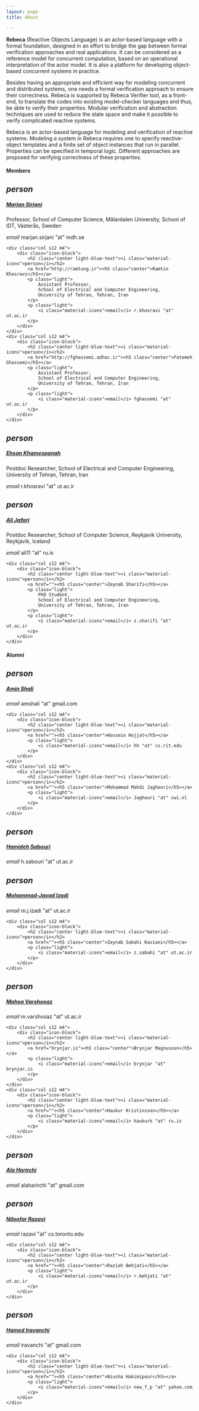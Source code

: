 ```yaml
---
layout: page
title: About

---
```


**Rebeca** (Reactive Objects Language) is an actor-based language with a formal foundation,
designed in an effort to bridge the gap between formal verification approaches and real applications.
It can be considered as a reference model for concurrent computation,
based on an operational interpretation of the actor model.
It is also a platform for developing object-based concurrent systems in practice.

Besides having an appropriate and efficient way for modeling concurrent and distributed systems,
one needs a formal verification approach to ensure their correctness.
Rebeca is supported by Rebeca Verifier tool, as a front-end,
to translate the codes into existing model-checker languages and thus, be able to verify their properties.
Modular verification and abstraction techniques are used to reduce the state space
and make it possible to verify complicated reactive systems.

Rebeca is an actor-based language for modeling and verification of reactive systems.
Modeling a system in Rebeca requires one to specify reactive-object templates
and a finite set of object instances that run in parallel.
Properties can be specified in temporal logic.
Different approaches are proposed for verifying correctness of these properties.

#### Members
<div class="row">
	<div class="col s12 m4">
		<div class="icon-block">
			<h2 class="center light-blue-text"><i class="material-icons">person</i></h2>
			<a href="http://www.ru.is/faculty/marjan/"><h5 class="center">Marjan Sirjani</h5></a>
			<p class="light">
				Professor,
				School of Computer Science,
				M&auml;lardalen University, School of IDT, V&auml;ster&aring;s, Sweden
			</p>
			<p class="light">
				<i class="material-icons">email</i> marjan.sirjani "at" mdh.se
			</p>
		</div>
	</div>

	<div class="col s12 m4">
		<div class="icon-block">
			<h2 class="center light-blue-text"><i class="material-icons">person</i></h2>
			<a href="http://ramtung.ir"><h5 class="center">Ramtin Khosravi</h5></a>
			<p class="light">
				Assistant Professor,
				School of Electrical and Computer Engineering,
				University of Tehran, Tehran, Iran
			</p>
			<p class="light">
				<i class="material-icons">email</i> r.khosravi "at" ut.ac.ir
			</p>
		</div>
	</div>
	<div class="col s12 m4">
		<div class="icon-block">
			<h2 class="center light-blue-text"><i class="material-icons">person</i></h2>
			<a href="http://fghassemi.adhoc.ir"><h5 class="center">Fatemeh Ghassemi</h5></a>
			<p class="light">
				Assistant Professor,
				School of Electrical and Computer Engineering,
				University of Tehran, Tehran, Iran
			</p>
			<p class="light">
				<i class="material-icons">email</i> fghassemi "at" ut.ac.ir
			</p>
		</div>
	</div>	
</div>

<div class="row">
	<div class="col s12 m4">
		<div class="icon-block">
			<h2 class="center light-blue-text"><i class="material-icons">person</i></h2>
			<a href=""><h5 class="center">Ehsan Khamespanah</h5></a>
			<p class="light">
				Postdoc Researcher,
				School of Electrical and Computer Engineering,
				University of Tehran, Tehran, Iran
			</p>
			<p class="light">
				<i class="material-icons">email</i> r.khosravi "at" ut.ac.ir
			</p>
		</div>
	</div>
	<div class="col s12 m4">
		<div class="icon-block">
			<h2 class="center light-blue-text"><i class="material-icons">person</i></h2>
			<a href=""><h5 class="center">Ali Jafari</h5></a>
			<p class="light">
				Postdoc Researcher,
				School of Computer Science,
				Reykjavik University, Reykjavik, Iceland
			</p>
			<p class="light">
				<i class="material-icons">email</i> ali11 "at" ru.is
			</p>
		</div>
	</div>

	<div class="col s12 m4">
		<div class="icon-block">
			<h2 class="center light-blue-text"><i class="material-icons">person</i></h2>
			<a href=""><h5 class="center">Zeynab Sharifi</h5></a>
			<p class="light">
				PhD Student,
				School of Electrical and Computer Engineering,
				University of Tehran, Tehran, Iran
			</p>
			<p class="light">
				<i class="material-icons">email</i> z.sharifi "at" ut.ac.ir
			</p>
		</div>
	</div>
</div>

#### Alumni

<div class="row">
	<div class="col s12 m4">
		<div class="icon-block">
			<h2 class="center light-blue-text"><i class="material-icons">person</i></h2>
			<a href=""><h5 class="center">Amin Shali</h5></a>
			<p class="light">
				<i class="material-icons">email</i> amshali "at" gmail.com
			</p>
		</div>
	</div>

	<div class="col s12 m4">
		<div class="icon-block">
			<h2 class="center light-blue-text"><i class="material-icons">person</i></h2>
			<a href=""><h5 class="center">Hossein Hojjat</h5></a>
			<p class="light">
				<i class="material-icons">email</i> hh "at" cs.rit.edu
			</p>
		</div>
	</div>
	<div class="col s12 m4">
		<div class="icon-block">
			<h2 class="center light-blue-text"><i class="material-icons">person</i></h2>
			<a href=""><h5 class="center">Mohammad Mahdi Jaghoori</h5></a>
			<p class="light">
				<i class="material-icons">email</i> Jaghouri "at" cwi.nl
			</p>
		</div>
	</div>
</div>

<div class="row">
	<div class="col s12 m4">
		<div class="icon-block">
			<h2 class="center light-blue-text"><i class="material-icons">person</i></h2>
			<a href=""><h5 class="center">Hamideh Sabouri</h5></a>
			<p class="light">
				<i class="material-icons">email</i> h.sabouri "at" ut.ac.ir
			</p>
		</div>
	</div>
	<div class="col s12 m4">
		<div class="icon-block">
			<h2 class="center light-blue-text"><i class="material-icons">person</i></h2>
			<a href="http://emjay.ir"><h5 class="center">Mohammad-Javad Izadi</h5></a>
			<p class="light">
				<i class="material-icons">email</i> m.j.izadi "at" ut.ac.ir
			</p>
		</div>
	</div>

	<div class="col s12 m4">
		<div class="icon-block">
			<h2 class="center light-blue-text"><i class="material-icons">person</i></h2>
			<a href=""><h5 class="center">Zeynab Sabahi Kaviani</h5></a>
			<p class="light">
				<i class="material-icons">email</i> z.sabahi "at" ut.ac.ir
			</p>
		</div>
	</div>
</div>

<div class="row">
	<div class="col s12 m4">
		<div class="icon-block">
			<h2 class="center light-blue-text"><i class="material-icons">person</i></h2>
			<a href=""><h5 class="center">Mahsa Varshosaz</h5></a>
			<p class="light">
				<i class="material-icons">email</i> m.varshosaz "at" ut.ac.ir
			</p>
		</div>
	</div>

	<div class="col s12 m4">
		<div class="icon-block">
			<h2 class="center light-blue-text"><i class="material-icons">person</i></h2>
			<a href="brynjar.is"><h5 class="center">Brynjar Magnusson</h5></a>
			<p class="light">
				<i class="material-icons">email</i> brynjar "at" brynjar.is
			</p>
		</div>
	</div>
	<div class="col s12 m4">
		<div class="icon-block">
			<h2 class="center light-blue-text"><i class="material-icons">person</i></h2>
			<a href=""><h5 class="center">Haukur Kristinsson</h5></a>
			<p class="light">
				<i class="material-icons">email</i> haukurk "at" ru.is
			</p>
		</div>
	</div>
</div>

<div class="row">
	<div class="col s12 m4">
		<div class="icon-block">
			<h2 class="center light-blue-text"><i class="material-icons">person</i></h2>
			<a href=""><h5 class="center">Ala Harirchi</h5></a>
			<p class="light">
				<i class="material-icons">email</i> alaharirchi "at" gmail.com
			</p>
		</div>
	</div>
	<div class="col s12 m4">
		<div class="icon-block">
			<h2 class="center light-blue-text"><i class="material-icons">person</i></h2>
			<a href=""><h5 class="center">Niloofar Razavi</h5></a>
			<p class="light">
				<i class="material-icons">email</i> razavi "at" cs.toronto.edu
			</p>
		</div>
	</div>

	<div class="col s12 m4">
		<div class="icon-block">
			<h2 class="center light-blue-text"><i class="material-icons">person</i></h2>
			<a href=""><h5 class="center">Razieh Behjati</h5></a>
			<p class="light">
				<i class="material-icons">email</i> r.behjati "at" ut.ac.ir
			</p>
		</div>
	</div>
</div>

<div class="row">
	<div class="col s12 m4">
		<div class="icon-block">
			<h2 class="center light-blue-text"><i class="material-icons">person</i></h2>
			<a href=""><h5 class="center">Hamed Iravanchi</h5></a>
			<p class="light">
				<i class="material-icons">email</i> iravanchi "at" gmail.com
			</p>
		</div>
	</div>

	<div class="col s12 m4">
		<div class="icon-block">
			<h2 class="center light-blue-text"><i class="material-icons">person</i></h2>
			<a href=""><h5 class="center">Niusha Hakimipour</h5></a>
			<p class="light">
				<i class="material-icons">email</i> new_f_p "at" yahoo.com
			</p>
		</div>
	</div>
</div>